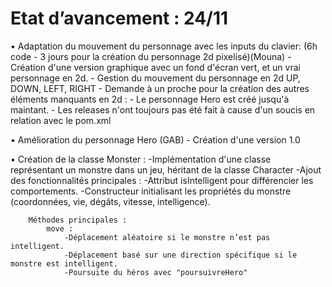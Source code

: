 # Etat d’avancement : 24/11


•    Adaptation du mouvement du personnage avec les inputs du clavier: (6h code - 3 jours pour la création du personnage 2d pixelisé)(Mouna)
    - Création d'une version graphique avec un fond d'écran vert, et un vrai personnage en 2d.
    - Gestion du mouvement du personnage en 2d UP, DOWN, LEFT, RIGHT
    - Demande à un proche pour la création des autres éléments manquants en 2d :
        - Le personnage Hero est créé jusqu'à maintant.
    - Les releases n'ont toujours pas été fait à cause d'un soucis en relation avec le pom.xml

•    Amélioration du personnage Hero (GAB)
    - Création d'une version 1.0

•    Création de la classe Monster :
        -Implémentation d'une classe représentant un monstre dans un jeu, héritant de la classe Character
        -Ajout des fonctionnalités principales :
            -Attribut isIntelligent pour différencier les comportements.
            -Constructeur initialisant les propriétés du monstre (coordonnées, vie, dégâts, vitesse, intelligence).

        Méthodes principales :
            move :
                -Déplacement aléatoire si le monstre n’est pas intelligent.
                -Déplacement basé sur une direction spécifique si le monstre est intelligent.
                -Poursuite du héros avec "poursuivreHero"